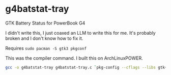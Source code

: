 # g4batstat-tray
GTK Battery Status for PowerBook G4

I didn't write this, I just coaxed an LLM to write this for me. It's probably broken and I don't know how to fix it.

Requires
`sudo pacman -S gtk3 pkgconf`

This was the compiler command. I built this on ArchLinuxPOWER. 

```bash
gcc -o g4batstat-tray g4batstat-tray.c `pkg-config --cflags --libs gtk+-3.0`
```



